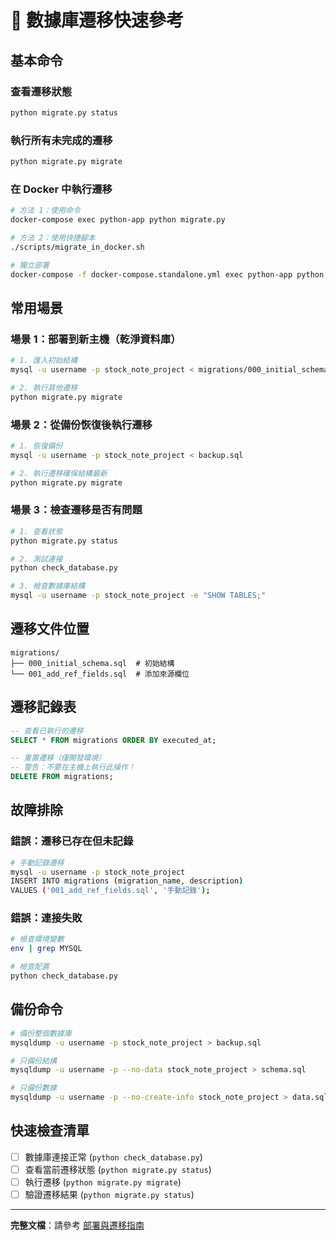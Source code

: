# 🔄 數據庫遷移快速參考

## 基本命令

### 查看遷移狀態
```bash
python migrate.py status
```

### 執行所有未完成的遷移
```bash
python migrate.py migrate
```

### 在 Docker 中執行遷移
```bash
# 方法 1：使用命令
docker-compose exec python-app python migrate.py

# 方法 2：使用快捷腳本
./scripts/migrate_in_docker.sh

# 獨立部署
docker-compose -f docker-compose.standalone.yml exec python-app python migrate.py
```

## 常用場景

### 場景 1：部署到新主機（乾淨資料庫）
```bash
# 1. 匯入初始結構
mysql -u username -p stock_note_project < migrations/000_initial_schema.sql

# 2. 執行其他遷移
python migrate.py migrate
```

### 場景 2：從備份恢復後執行遷移
```bash
# 1. 恢復備份
mysql -u username -p stock_note_project < backup.sql

# 2. 執行遷移確保結構最新
python migrate.py migrate
```

### 場景 3：檢查遷移是否有問題
```bash
# 1. 查看狀態
python migrate.py status

# 2. 測試連接
python check_database.py

# 3. 檢查數據庫結構
mysql -u username -p stock_note_project -e "SHOW TABLES;"
```

## 遷移文件位置
```
migrations/
├── 000_initial_schema.sql  # 初始結構
└── 001_add_ref_fields.sql  # 添加來源欄位
```

## 遷移記錄表
```sql
-- 查看已執行的遷移
SELECT * FROM migrations ORDER BY executed_at;

-- 重置遷移（僅開發環境）
-- 警告：不要在主機上執行此操作！
DELETE FROM migrations;
```

## 故障排除

### 錯誤：遷移已存在但未記錄
```bash
# 手動記錄遷移
mysql -u username -p stock_note_project
INSERT INTO migrations (migration_name, description) 
VALUES ('001_add_ref_fields.sql', '手動記錄');
```

### 錯誤：連接失敗
```bash
# 檢查環境變數
env | grep MYSQL

# 檢查配置
python check_database.py
```

## 備份命令
```bash
# 備份整個數據庫
mysqldump -u username -p stock_note_project > backup.sql

# 只備份結構
mysqldump -u username -p --no-data stock_note_project > schema.sql

# 只備份數據
mysqldump -u username -p --no-create-info stock_note_project > data.sql
```

## 快速檢查清單
- [ ] 數據庫連接正常 (`python check_database.py`)
- [ ] 查看當前遷移狀態 (`python migrate.py status`)
- [ ] 執行遷移 (`python migrate.py migrate`)
- [ ] 驗證遷移結果 (`python migrate.py status`)

---

**完整文檔**：請參考 [部署與遷移指南](./DEPLOYMENT_GUIDE.md)


